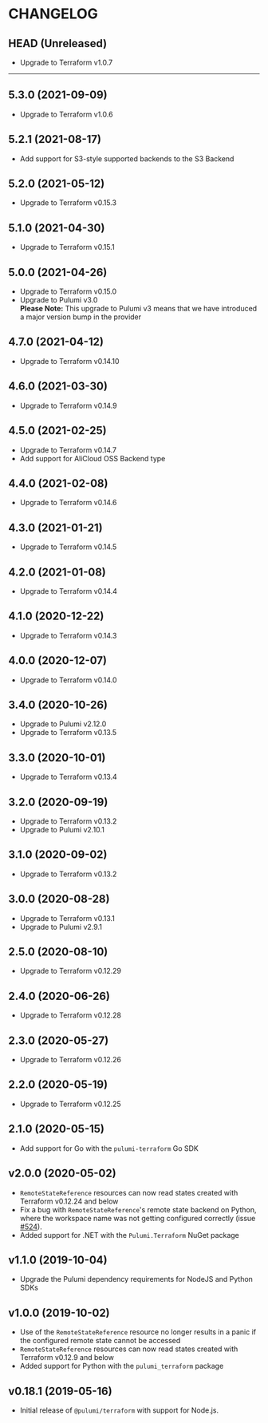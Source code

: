 CHANGELOG
=========

## HEAD (Unreleased)
* Upgrade to Terraform v1.0.7

---

## 5.3.0 (2021-09-09)
* Upgrade to Terraform v1.0.6

## 5.2.1 (2021-08-17)
* Add support for S3-style supported backends to the S3 Backend

## 5.2.0 (2021-05-12)
* Upgrade to Terraform v0.15.3

## 5.1.0 (2021-04-30)
* Upgrade to Terraform v0.15.1

## 5.0.0 (2021-04-26)
* Upgrade to Terraform v0.15.0
* Upgrade to Pulumi v3.0  
  **Please Note:** This upgrade to Pulumi v3 means that we have introduced a major version bump in the provider

## 4.7.0 (2021-04-12)
* Upgrade to Terraform v0.14.10

## 4.6.0 (2021-03-30)
* Upgrade to Terraform v0.14.9

## 4.5.0 (2021-02-25)
* Upgrade to Terraform v0.14.7
* Add support for AliCloud OSS Backend type

## 4.4.0 (2021-02-08)
* Upgrade to Terraform v0.14.6

## 4.3.0 (2021-01-21)
* Upgrade to Terraform v0.14.5

## 4.2.0 (2021-01-08)
* Upgrade to Terraform v0.14.4

## 4.1.0 (2020-12-22)
* Upgrade to Terraform v0.14.3

## 4.0.0 (2020-12-07)
* Upgrade to Terraform v0.14.0

## 3.4.0 (2020-10-26)
* Upgrade to Pulumi v2.12.0
* Upgrade to Terraform v0.13.5

## 3.3.0 (2020-10-01)
* Upgrade to Terraform v0.13.4

## 3.2.0 (2020-09-19)
* Upgrade to Terraform v0.13.2
* Upgrade to Pulumi v2.10.1

## 3.1.0 (2020-09-02)
* Upgrade to Terraform v0.13.2

## 3.0.0 (2020-08-28)
* Upgrade to Terraform v0.13.1
* Upgrade to Pulumi v2.9.1

## 2.5.0 (2020-08-10)
* Upgrade to Terraform v0.12.29

## 2.4.0 (2020-06-26)
* Upgrade to Terraform v0.12.28

## 2.3.0 (2020-05-27)
* Upgrade to Terraform v0.12.26

## 2.2.0 (2020-05-19)
* Upgrade to Terraform v0.12.25

## 2.1.0 (2020-05-15)
* Add support for Go with the `pulumi-terraform` Go SDK

## v2.0.0 (2020-05-02)
* `RemoteStateReference` resources can now read states created with Terraform v0.12.24 and below
* Fix a bug with `RemoteStateReference`'s remote state backend on Python, where the workspace name was not  getting configured correctly (issue [#524](https://github.com/pulumi/pulumi-terraform/issues/524)).
* Added support for .NET with the `Pulumi.Terraform` NuGet package

## v1.1.0 (2019-10-04)
* Upgrade the Pulumi dependency requirements for NodeJS and Python SDKs

## v1.0.0 (2019-10-02)
* Use of the `RemoteStateReference` resource no longer results in a panic if the configured remote state cannot be accessed
* `RemoteStateReference` resources can now read states created with Terraform v0.12.9 and below
* Added support for Python with the `pulumi_terraform` package

## v0.18.1 (2019-05-16)
* Initial release of `@pulumi/terraform` with support for Node.js.
